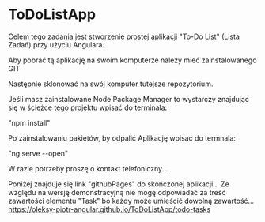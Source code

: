 # ToDoListApp

Celem tego zadania jest stworzenie prostej aplikacji "To-Do List" (Lista Zadań) przy użyciu Angulara.

Aby pobrać tą aplikację na swoim komputerze należy mieć zainstalowanego GIT

Następnie sklonować na swój komputer tutejsze repozytorium.

Jeśli masz zainstalowane Node Package Manager to wystarczy znajdując się w ścieżce tego projektu wpisać do terminala:

"npm install"

Po zainstalowaniu pakietów, by odpalić Aplikację wpisać do termnala:

"ng serve --open"

W razie potrzeby proszę o kontakt telefoniczny...

Poniżej znajduje się link "githubPages" do skończonej aplikacji...
Ze względu na wersję demonstracyjną nie mogę odpowiadać za treść zawartości elementu "Task" bo każdy może umieścić dowolną zawartość...
https://oleksy-piotr-angular.github.io/ToDoListApp/todo-tasks
